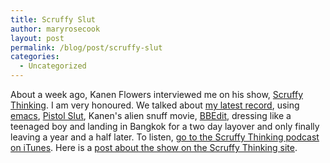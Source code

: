```yaml
---
title: Scruffy Slut
author: maryrosecook
layout: post
permalink: /blog/post/scruffy-slut
categories:
  - Uncategorized
---
```

About a week ago, Kanen Flowers interviewed me on his show, [Scruffy Thinking][1]. I am very honoured. We talked about [my latest record][2], using [emacs][3], [Pistol Slut][4], Kanen's alien snuff movie, [BBEdit][5], dressing like a teenaged boy and landing in Bangkok for a two day layover and only finally leaving a year and a half later. To listen, [go to the Scruffy Thinking podcast on iTunes][6]. Here is a [post about the show on the Scruffy Thinking site][7].

 [1]: http://scruffythinking.com/
 [2]: http://maryrosecookmusic.com
 [3]: http://www.gnu.org/s/emacs/
 [4]: http://pistolslut.com
 [5]: http://www.barebones.com/products/bbedit/
 [6]: http://itunes.apple.com/us/podcast/scruffy-thinking/id451077510
 [7]: http://scruffythinking.com/scruffy/2011/12/4/the-scruffy-slut.html